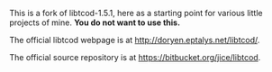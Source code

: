 This is a fork of libtcod-1.5.1, here as a starting point for various
little projects of mine. **You do not want to use this.**

The official libtcod webpage is at
<http://doryen.eptalys.net/libtcod/>.

The official source repository is at <https://bitbucket.org/jice/libtcod>.



